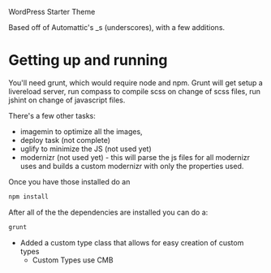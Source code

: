 WordPress Starter Theme

Based off of Automattic's _s (underscores), with a few additions.

# Getting up and running
You'll need grunt, which would require node and npm. Grunt will get setup a livereload server, run compass to compile scss on change of scss files, run jshint on change of javascript files.

There's a few other tasks:
- imagemin to optimize all the images, 
- deploy task (not complete)
- uglify to minimize the JS (not used yet)
- modernizr (not used yet) - this will parse the js files for all modernizr uses and builds a custom modernizr with only the properties used.

Once you have those installed do an
```bash
npm install
```

After all of the the dependencies are installed you can do a:
```bash
grunt
```

- Added a custom type class that allows for easy creation of custom types
	- Custom Types use CMB